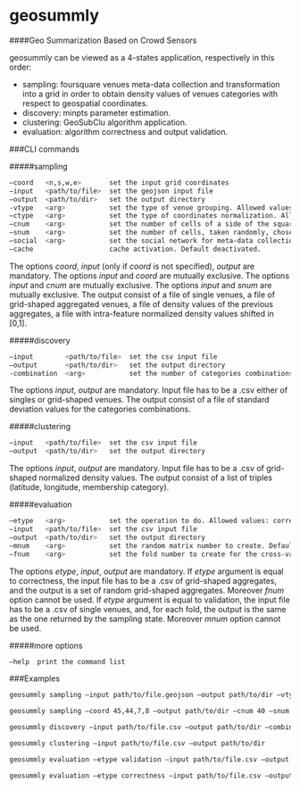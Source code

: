 geosummly
=========

####Geo Summarization Based on Crowd Sensors

geosummly can be viewed as a 4-states application, respectively in this order:

* sampling: foursquare venues meta-data collection and transformation into a grid in order to obtain density values of venues categories with respect to geospatial coordinates.
* discovery: minpts parameter estimation.
* clustering: GeoSubClu algorithm application.
* evaluation: algorithm correctness and output validation.


###CLI commands

#####sampling
```sh
–coord   <n,s,w,e>       set the input grid coordinates
–input   <path/to/file>  set the geojson input file
–output  <path/to/dir>   set the output directory
-vtype   <arg>           set the type of venue grouping. Allowed values: single, cell. Default single.
–ctype   <arg>           set the type of coordinates normalization. Allowed values: norm, notnorm, missing. Default norm.
–cnum    <arg>           set the number of cells of a side of the squared grid. Default 20.
–snum    <arg>           set the number of cells, taken randomly, chosen for the sampling.
–social  <arg>           set the social network for meta-data collection. Default fourquare.
–cache                   cache activation. Default deactivated.
```
The options *coord*, *input* (only if *coord* is not specified), *output* are mandatory. The options *input* and *coord* are mutually exclusive. The options *input* and *cnum* are mutually exclusive. The options *input* and *snum* are mutually exclusive.
The output consist of a file of single venues, a file of grid-shaped aggregated venues, a file of density values of the previous aggregates, a file with intra-feature normalized density values shifted in [0,1]. 

#####discovery
```sh
–input        <path/to/file>  set the csv input file
–output       <path/to/dir>   set the output directory
-combination  <arg>           set the number of categories combinations for minpts estimation. Default 5.                             
```
The options *input*, *output* are mandatory. Input file has to be a .csv either of singles or grid-shaped venues. The output consist of a file of standard deviation values for the categories combinations.

#####clustering
```sh
–input   <path/to/file>  set the csv input file
–output  <path/to/dir>   set the output directory                           
```
The options *input*, *output* are mandatory. Input file has to be a .csv of grid-shaped normalized density values. The output consist of a list of triples (latitude, longitude, membership category).

#####evaluation
```sh
–etype   <arg>           set the operation to do. Allowed values: correctness, validation.
–input   <path/to/file>  set the csv input file
–output  <path/to/dir>   set the output directory
–mnum    <arg>           set the random matrix number to create. Default 500.
–fnum    <arg>           set the fold number to create for the cross-validation. Default 10.
```
The options *etype*, *input*, *output* are mandatory. If *etype* argument is equal to correctness, the input file has to be a .csv of grid-shaped aggregates, and the output is a set of random grid-shaped aggregates. Moreover *fnum* option cannot be used.
If *etype* argument is equal to validation, the input file has to be a .csv of single venues, and, for each fold, the output is the same as the one returned by the sampling state. Moreover *mnum* option cannot be used.

#####more options
```sh
–help  print the command list 
```

###Examples

```sh
geosummly sampling –input path/to/file.geojson –output path/to/dir –vtype cell –ctype missing 

geosummly sampling –coord 45,44,7,8 –output path/to/dir –cnum 40 –snum 100

geosummly discovery –input path/to/file.csv –output path/to/dir –combination 3

geosummly clustering –input path/to/file.csv –output path/to/dir

geosummly evaluation –etype validation –input path/to/file.csv –output path/to/dir

geosummly evaluation –etype correctness –input path/to/file.csv –output path/to/dir –mnum 300
```    
